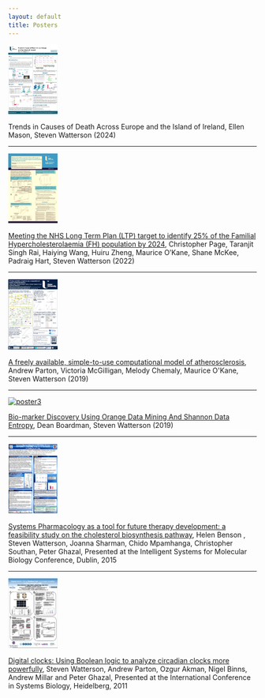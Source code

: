 ```yaml
---
layout: default
title: Posters
---
```


<a href="/assets/img/Final%20poster.pdf"><img src="/assets/img/Final%20poster.pdf" alt="poster4" width="100px"/></a>

Trends in Causes of Death Across Europe and the Island of Ireland, Ellen Mason, Steven Watterson (2024)

<hr>

<a href="https://doi.org/10.6084/m9.figshare.19732201.v1"><img src="/assets/img/CP_NHSLTP.png" alt="poster4" width="100px"/></a>

[Meeting the NHS Long Term Plan (LTP) target to identify 25% of the Familial Hypercholesterolaemia (FH) population by 2024](https://doi.org/10.6084/m9.figshare.19732201.v1), Christopher Page, Taranjit Singh Rai, Haiying Wang, Huiru Zheng, Maurice O’Kane, Shane McKee, Padraig Hart, Steven Watterson (2022)

<hr>

<a href="https://doi.org/10.6084/m9.figshare.9912782.v1"><img src="/assets/img/BAS2019.PNG" alt="poster4" width="100px"/></a>

[A freely available, simple-to-use computational model of atherosclerosis](https://doi.org/10.6084/m9.figshare.9912782.v1), Andrew Parton, Victoria McGilligan, Melody Chemaly, Maurice O'Kane, Steven Watterson (2019)

<hr>

<a href="https://doi.org/10.6084/m9.figshare.8175161.v1"><img src="/assets/img/DB_Poster.PNG" alt="poster3" width="100px"/></a>

[Bio-marker Discovery Using Orange Data Mining And Shannon Data Entropy](https://doi.org/10.6084/m9.figshare.8175161.v1), Dean Boardman, Steven Watterson (2019)

<hr>

<a href="https://figshare.com/articles/Systems_Pharmacology_as_a_tool_for_future_therapy_development_a_feasibility_study_on_the_cholesterol_biosynthesis_pathway/3398506"><img src="/assets/img/Capture2.PNG" alt="poster2" width="100px"/></a>

[Systems Pharmacology as a tool for future therapy development: a feasibility study on the cholesterol biosynthesis pathway](https://figshare.com/articles/Systems_Pharmacology_as_a_tool_for_future_therapy_development_a_feasibility_study_on_the_cholesterol_biosynthesis_pathway/3398506), Helen Benson , Steven Watterson, Joanna Sharman, Chido Mpamhanga, Christopher Southan, Peter Ghazal, Presented at the Intelligent Systems for Molecular Biology Conference, Dublin, 2015

<hr>

<a href="http://dx.doi.org/10.6084/m9.figshare.97316"><img src="/assets/img/Capture1.PNG" alt="poster1" width="100px"/></a>

[Digital clocks: Using Boolean logic to analyze circadian clocks more powerfully](https://figshare.com/articles/figure/Digital_clocks_Using_Boolean_logic_to_analyze_circadian_clocks_more_powerfully/97316), Steven Watterson, Andrew Parton, Ozgur Akman, Nigel Binns, Andrew Millar and Peter Ghazal, Presented at the International Conference in Systems Biology, Heidelberg, 2011  






 
